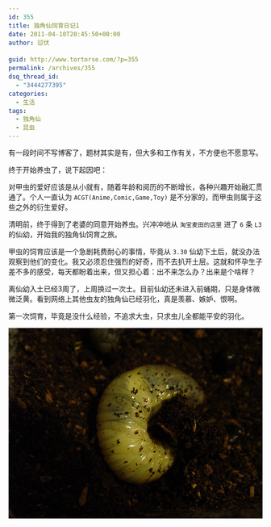 ```yaml
---
id: 355
title: 独角仙饲育日记1
date: 2011-04-10T20:45:50+00:00
author: 愆伏

guid: http://www.tortorse.com/?p=355
permalink: /archives/355
dsq_thread_id:
  - "3444277395"
categories:
  - 生活
tags:
  - 独角仙
  - 昆虫
---
```

有一段时间不写博客了，题材其实是有，但大多和工作有关，不方便也不愿意写。

终于开始养虫了，说下起因吧：

对甲虫的爱好应该是从小就有，随着年龄和阅历的不断增长，各种兴趣开始融汇贯通了。个人一直认为 `ACGT(Anime,Comic,Game,Toy)` 是不分家的，而甲虫则属于这些之外的衍生爱好。

清明前，终于得到了老婆的同意开始养虫。兴冲冲地从 `淘宝麦田的店里` 进了 `6` 条 `L3` 的仙幼，开始我的独角仙饲育之旅。

甲虫的饲育应该是一个急剧耗费耐心的事情，毕竟从 `3.30` 仙幼下土后，就没办法观察到他们的变化。我又必须忍住强烈的好奇，而不去扒开土层。这就和怀孕生子差不多的感受，每天都盼着出来，但又担心着：出不来怎么办？出来是个啥样？

离仙幼入土已经3周了，上周换过一次土。目前仙幼还未进入前蛹期，只是身体微微泛黄。看到网络上其他虫友的独角仙已经羽化，真是羡慕、嫉妒、恨啊。

第一次饲育，毕竟是没什么经验，不追求大虫，只求虫儿全都能平安的羽化。

![bug](/wp-content/uploads/2011/04/dujiaoxian.jpg)